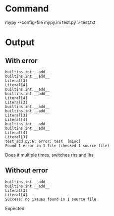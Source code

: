 # Command
mypy --config-file mypy.ini test.py > test.txt

# Output

## With error
```
builtins.int.__add__
builtins.int.__add__
Literal[3]
Literal[4]
builtins.int.__add__
builtins.int.__add__
Literal[4]
Literal[3]
builtins.int.__add__
builtins.int.__add__
Literal[3]
Literal[4]
builtins.int.__add__
builtins.int.__add__
Literal[4]
Literal[3]
test_add.py:6: error: test  [misc]
Found 1 error in 1 file (checked 1 source file)
```

Does it multiple times, switches rhs and lhs


## Without error
```
builtins.int.__add__
builtins.int.__add__
Literal[3]
Literal[4]
Success: no issues found in 1 source file
```

Expected